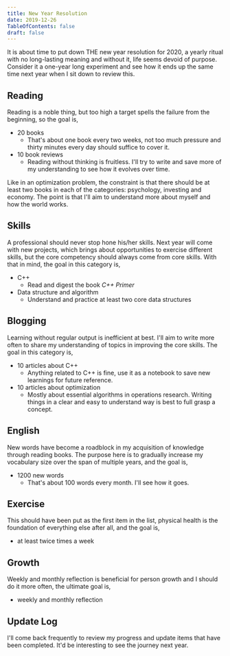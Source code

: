 ```yaml
---
title: New Year Resolution
date: 2019-12-26
TableOfContents: false
draft: false
---
```


It is about time to put down THE new year resolution for 2020, a yearly ritual with no long-lasting meaning and without it, life seems devoid of purpose.
Consider it a one-year long experiment and see how it ends up the same time next year when I sit down to review this.

## Reading

Reading is a noble thing, but too high a target spells the failure from the beginning, so the goal is,

+ 20 books
  + That's about one book every two weeks, not too much pressure and thirty minutes every day should suffice to cover it.
+ 10 book reviews
  + Reading without thinking is fruitless. I'll try to write and save more of my understanding to see how it evolves over time.

Like in an optimization problem, the constraint is that there should be at least two books in each of the categories: psychology, investing and economy.
The point is that I'll aim to understand more about myself and how the world works.

## Skills

A professional should never stop hone his/her skills.
Next year will come with new projects, which brings about opportunities to exercise different skills, but the core competency should always come from core skills.
With that in mind, the goal in this category is,

+ C++
  + Read and digest the book *C++ Primer*
+ Data structure and algorithm
  + Understand and practice at least two core data structures

## Blogging

Learning without regular output is inefficient at best.
I'll aim to write more often to share my understanding of topics in improving the core skills.
The goal in this category is,

+ 10 articles about C++
  + Anything related to C++ is fine, use it as a notebook to save new learnings for future reference.
+ 10 articles about optimization
  + Mostly about essential algorithms in operations research. Writing things in a clear and easy to understand way is best to full grasp a concept.

## English

New words have become a roadblock in my acquisition of knowledge through reading books.
The purpose here is to gradually increase my vocabulary size over the span of multiple years, and the goal is,

+ 1200 new words
  + That's about 100 words every month. I'll see how it goes.

## Exercise

This should have been put as the first item in the list, physical health is the foundation of everything else after all, and the goal is,

+ at least twice times a week

## Growth

Weekly and monthly reflection is beneficial for person growth and I should do it more often, the ultimate goal is,

+ weekly and monthly reflection


## Update Log

I'll come back frequently to review my progress and update items that have been completed.
It'd be interesting to see the journey next year.

